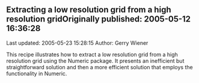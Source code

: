 ## Extracting a low resolution grid from a high resolution gridOriginally published: 2005-05-12 16:36:28 
Last updated: 2005-05-23 15:28:15 
Author: Gerry Wiener 
 
This recipe illustrates how to extract a low resolution grid from a high resolution grid using the Numeric package. It presents an inefficient but straightforward solution and then a more efficient solution that employs the functionality in Numeric.